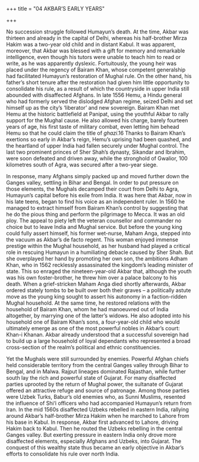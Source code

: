 +++
title = "04 AKBAR’S EARLY YEARS"

+++

No succession struggle followed Humayun’s death. At the time, Akbar was thirteen and already in the capital of Delhi, whereas his half-brother Mirza Hakim was a two-year old child and in distant Kabul. It was apparent, moreover, that Akbar was blessed with a gift for memory and remarkable intelligence, even though his tutors were unable to teach him to read or write, as he was apparently dyslexic. Fortuitously, the young heir was placed under the regency of Bairam Khan, whose competent generalship had facilitated Humayun’s restoration of Mughal rule. On the other hand, his father’s short tenure after the restoration had given him little opportunity to consolidate his rule, as a result of which the countryside in upper India still abounded with disaffected Afghans. In late 1556 Hemu, a Hindu general who had formerly served the dislodged Afghan regime, seized Delhi and set himself up as the city’s ‘liberator’ and new sovereign. Bairam Khan met Hemu at the historic battlefield at Panipat, using the youthful Akbar to rally support for the Mughal cause. He also allowed his charge, barely fourteen years of age, his first taste of military combat, even letting him behead Hemu so that he could claim the title of *ghazi*.16 Thanks to Bairam Khan’s exertions so early in Akbar’s reign, Hemu’s uprising had been quashed, and the heartland of upper India had fallen securely under Mughal control. The last two prominent princes of Sher Shah’s dynasty, Sikandar and Ibrahim, were soon defeated and driven away, while the stronghold of Gwalior, 100 kilometres south of Agra, was secured after a two-year siege.

In response, many Afghans simply packed up and moved further down the Ganges valley, settling in Bihar and Bengal. In order to put pressure on those elements, the Mughals decamped their court from Delhi to Agra, Humayun’s capital before his exile from India. It was here that Akbar, now in his late teens, began to find his voice as an independent ruler. In 1560 he managed to extract himself from Bairam Khan’s control by suggesting that he do the pious thing and perform the pilgrimage to Mecca. It was an old ploy. The appeal to piety left the veteran counsellor and commander no choice but to leave India and Mughal service. But before the young king could fully assert himself, his former wet-nurse, Maham Anga, stepped into the vacuum as Akbar’s de facto regent. This woman enjoyed immense prestige within the Mughal household, as her husband had played a critical role in rescuing Humayun in a humiliating debacle caused by Sher Shah. But she overplayed her hand by promoting her own son, the ambitions Adham Khan, who in 1562 recklessly assassinated the kingdom’s leading minister of state. This so enraged the nineteen-year-old Akbar that, although the youth was his own foster-brother, he threw him over a palace balcony to his death. When a grief-stricken Maham Anga died shortly afterwards, Akbar ordered stately tombs to be built over both their graves – a politically astute move as the young king sought to assert his autonomy in a faction-ridden Mughal household. At the same time, he restored relations with the household of Bairam Khan, whom he had manoeuvred out of India altogether, by marrying one of the latter’s widows. He also adopted into his household one of Bairam Khan’s sons, a four-year-old child who would ultimately emerge as one of the most powerful nobles in Akbar’s court: Khan-i Khanan. Akbar already understood that a successful sovereign had to build up a large household of loyal dependants who represented a broad cross-section of the realm’s political and ethnic constituencies.

Yet the Mughals were still surrounded by enemies. Powerful Afghan chiefs held considerable territory from the central Ganges valley through Bihar to Bengal, and in Malwa. Rajput lineages dominated Rajasthan, while further south lay the rich and powerful state of Gujarat. For many disaffected parties uprooted by the return of Mughal power, the sultanate of Gujarat offered an attractive refuge and source of patronage. Among those parties were Uzbek Turks, Babur’s old enemies who, as Sunni Muslims, resented the influence of Shi‘i officers who had accompanied Humayun’s return from Iran. In the mid 1560s disaffected Uzbeks rebelled in eastern India, rallying around Akbar’s half-brother Mirza Hakim when he marched to Lahore from his base in Kabul. In response, Akbar first advanced to Lahore, driving Hakim back to Kabul. Then he routed the Uzbeks rebelling in the central Ganges valley. But exerting pressure in eastern India only drove more disaffected elements, especially Afghans and Uzbeks, into Gujarat. The conquest of this wealthy state thus became an early objective in Akbar’s efforts to consolidate his rule over north India.


